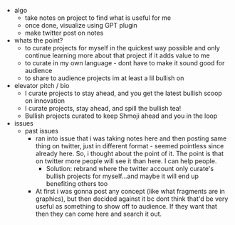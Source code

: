   * algo
    * take notes on project to find what is useful for me
    * once done, visualize using GPT plugin
    * make twitter post on notes
  * whats the point?
    * to curate projects for myself in the quickest way possible and only continue learning more about that project if it adds value to me
    * to curate in my own language - dont have to make it sound good for audience
    * to share to audience projects im at least a lil bullish on
  * elevator pitch / bio
    * I curate projects to stay ahead, and you get the latest bullish scoop on innovation
    * I curate projects, stay ahead, and spill the bullish tea!
    * Bullish projects curated to keep Shmoji ahead and you in the loop
  * issues
    * past issues
      * ran into issue that i was taking notes here and then posting same thing on twitter, just in different format - seemed pointless since already here. So, i thought about the point of it. The point is that on twitter more people will see it than here. I can help people.
        * Solution: rebrand where the twitter account only curate's bullish projects for myself...and maybe it will end up benefiting others too
      * At first i was gonna post any concept (like what fragments are in graphics), but then decided against it bc dont think that'd be very useful as something to show off to audience. If they want that then they can come here and search it out.